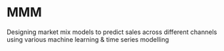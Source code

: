 # MMM
Designing market mix models to predict sales across different channels using various machine learning &amp; time series modelling
